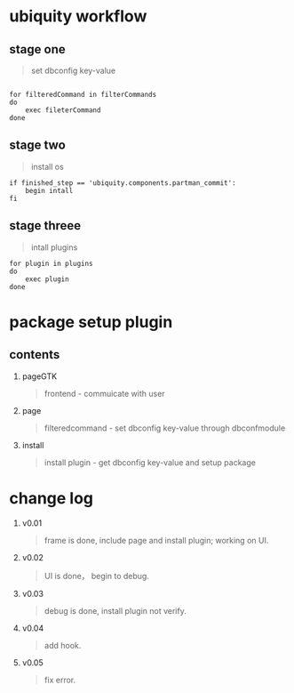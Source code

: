 # ubiquity workflow

## stage one

> set dbconfig key-value

```

for filteredCommand in filterCommands
do 
    exec fileterCommand
done

```

## stage two

> install os

```
if finished_step == 'ubiquity.components.partman_commit':
    begin intall
fi
```

## stage threee

> intall plugins

```
for plugin in plugins
do
    exec plugin
done
```

# package setup plugin

## contents
1. pageGTK
    > frontend - commuicate with user

2. page
    > filteredcommand - set dbconfig key-value through dbconfmodule

3. install
    > install plugin - get dbconfig key-value and setup package


# change log

1. v0.01
    > frame is done, include page and install plugin; working on UI.

2. v0.02
    > UI is done， begin to debug.

3. v0.03
    > debug is done, install plugin not verify.

4. v0.04
    > add hook.

5. v0.05
    > fix error.
